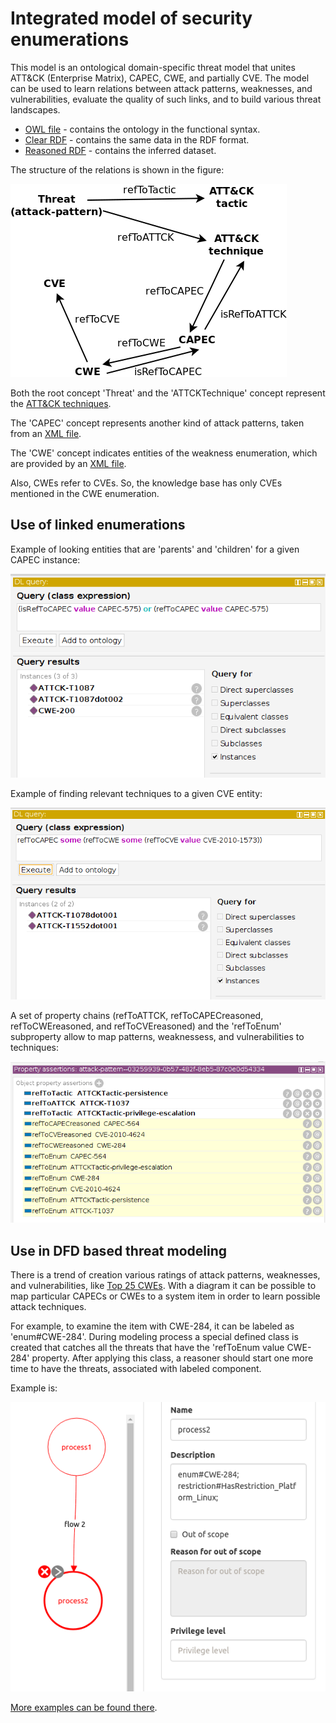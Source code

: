 
# Integrated model of security enumerations

This model is an ontological domain-specific threat model
that unites ATT&CK (Enterprise Matrix), CAPEC, CWE, and partially CVE.
The model can be used to learn relations between attack patterns, weaknesses, and vulnerabilities, 
evaluate the quality of such links, and to build various threat landscapes.

* [OWL file](../OdTMIntegratedModel.owl) - contains the ontology in the functional syntax.
* [Clear RDF](../applications/generateIM/ttl/OdTMIntegratedModel.ttl) - contains the same data in the RDF format.
* [Reasoned RDF](../applications/generateIM/ttl/OdTMIntegratedModel_filled.ttl) - contains the inferred dataset.

The structure of the relations is shown in the figure:

![im_concepts](im_concepts.png)

Both the root concept 'Threat' and the 'ATTCKTechnique' concept represent 
the [ATT&CK techniques](https://github.com/mitre-attack/attack-stix-data).

The 'CAPEC' concept represents another kind of attack patterns, taken from an [XML file](https://capec.mitre.org).

The 'CWE' concept indicates entities of the weakness enumeration, which are provided by an [XML file](https://cwe.mitre.org).

Also, CWEs refer to CVEs. So, the knowledge base has only CVEs mentioned in the CWE enumeration.


## Use of linked enumerations

Example of looking entities that are 'parents' and 'children' for a given CAPEC instance:

![im_example1](im_example1.png)

Example of finding relevant techniques to a given CVE entity:

![im_example2](im_example2.png)

A set of property chains (refToATTCK, refToCAPECreasoned, refToCWEreasoned, and refToCVEreasoned) 
and the 'refToEnum' subproperty allow to map patterns, weaknessess, and vulnerabilities to techniques:

![im_example3](im_example3.png)


## Use in DFD based threat modeling 

There is a trend of creation various ratings of attack patterns, weaknesses, and vulnerabilities, 
like [Top 25 CWEs](https://cwe.mitre.org/top25/). 
With a diagram it can be possible to map particular CAPECs or CWEs to a system item in order 
to learn possible attack techniques. 

For example, to examine the item with CWE-284, it can be labeled as 'enum#CWE-284'. 
During modeling process a special defined class is created that catches all the threats 
that have the 'refToEnum value CWE-284' property.
After applying this class, a reasoner should start one more time to have the threats, 
associated with labeled component.

Example is:

![im_example4](im_example4.png)


[More examples can be found there](../applications/generateIM/cases/).



